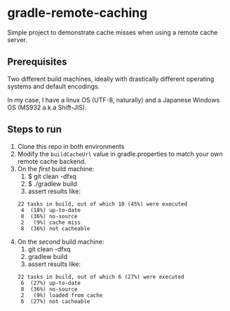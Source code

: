 # gradle-remote-caching

Simple project to demonstrate cache misses when using a remote cache server.

## Prerequisites
Two different build machines, ideally with drastically different operating systems and default encodings.

In my case, I have a linux OS (UTF-8, naturally) and a Japanese Windows OS (MS932 a.k.a Shift-JIS).
 
## Steps to run
 1. Clone this repo in both environments
 2. Modify the `buildCacheUrl` value in gradle.properties to match your own remote cache backend.
 3. On the _first_ build machine:
    1. $ git clean -dfxq
    2. $ ./gradlew build
    3. assert results like: 
    ```
    22 tasks in build, out of which 10 (45%) were executed
     4  (18%) up-to-date
     8  (36%) no-source
     2   (9%) cache miss
     8  (36%) not cacheable
    ```
 4. On the _second_ build machine:
    1. git clean -dfxq
    2. gradlew build
    3. assert results like: 
    ```
    22 tasks in build, out of which 6 (27%) were executed
     6  (27%) up-to-date
     8  (36%) no-source
     2   (9%) loaded from cache
     6  (27%) not cacheable
    ```